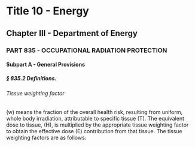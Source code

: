 
# Title 10 - Energy
## Chapter III - Department of Energy
### PART 835 - OCCUPATIONAL RADIATION PROTECTION
#### Subpart A - General Provisions
##### § 835.2 Definitions.
###### Tissue weighting factor

(w) means the fraction of the overall health risk, resulting from uniform, whole body irradiation, attributable to specific tissue (T). The equivalent dose to tissue, (H), is multiplied by the appropriate tissue weighting factor to obtain the effective dose (E) contribution from that tissue. The tissue weighting factors are as follows:
